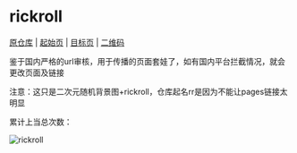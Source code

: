 # rickroll

[原仓库](https://github.com/Hisuifeng/cheat)
|
[起始页](https://arcxingye.github.io/rr/a.html)
|
[目标页](https://xingye.me/game)
|
[二维码](https://arcxingye.github.io/rr/qrcode3)

鉴于国内严格的url审核，用于传播的页面套娃了，如有国内平台拦截情况，就会更改页面及链接

注意：这只是二次元随机背景图+rickroll，仓库起名rr是因为不能让pages链接太明显

累计上当总次数：

![rickroll](https://count.getloli.com/get/@rickroll)
